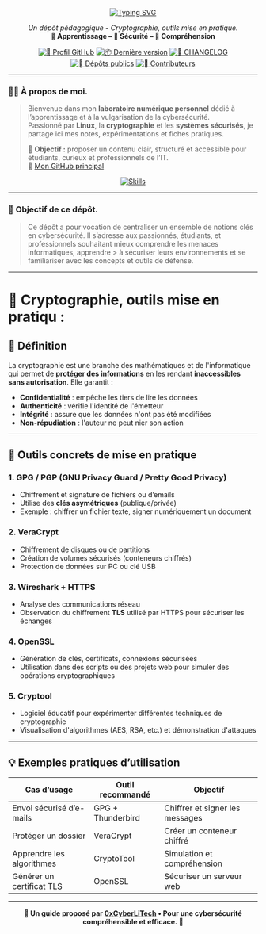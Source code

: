 <div align="center">

  <a href="https://github.com/0xCyberLiTech/Cybersecurite/blob/main/CYBERSECURITE-08-CRYPTOGRAPHIE-OUTILS-Mise-en-pratique-avec-des-outils-concrets.md">
    <img src="https://readme-typing-svg.herokuapp.com?font=Fira+Code&size=32&pause=1000&color=D14A4A&center=true&vCenter=true&width=1150&lines=CRYPTOGRAPHIE+:+OUTILS+ET+MISE+EN+PRATIQUE;Utiliser+des+outils+concrets+simples+et+efficaces;Chiffrer+•+Décoder+•+Vérifier" alt="Typing SVG" />
  </a>

  <p align="center">
    <em>Un dépôt pédagogique - Cryptographie, outils mise en pratique.</em><br>
    <b>📘 Apprentissage – 🔐 Sécurité – 🧠 Compréhension</b>
  </p>

  [![🔗 Profil GitHub](https://img.shields.io/badge/Profil-GitHub-181717?logo=github&style=flat-square)](https://github.com/0xCyberLiTech)
  [![📦 Dernière version](https://img.shields.io/github/v/release/0xCyberLiTech/Cybersecurite?label=version&style=flat-square)](https://github.com/0xCyberLiTech/Cybersecurite/releases/latest)
  [![📄 CHANGELOG](https://img.shields.io/badge/📄%20Changelog-Cybersecurite-blue?style=flat-square)](https://github.com/0xCyberLiTech/Cybersecurite/blob/main/CHANGELOG.md)
  [![📂 Dépôts publics](https://img.shields.io/badge/Dépôts-publics-blue?style=flat-square)](https://github.com/0xCyberLiTech?tab=repositories)
  [![👥 Contributeurs](https://img.shields.io/badge/👥%20Contributeurs-cliquez%20ici-007ec6?style=flat-square)](https://github.com/0xCyberLiTech/Cybersecurite/graphs/contributors)

</div>

---

### 👨‍💻 **À propos de moi.**

> Bienvenue dans mon **laboratoire numérique personnel** dédié à l’apprentissage et à la vulgarisation de la cybersécurité.  
> Passionné par **Linux**, la **cryptographie** et les **systèmes sécurisés**, je partage ici mes notes, expérimentations et fiches pratiques.  
>  
> 🎯 **Objectif :** proposer un contenu clair, structuré et accessible pour étudiants, curieux et professionnels de l’IT.  
> 🔗 [Mon GitHub principal](https://github.com/0xCyberLiTech)

<p align="center">
  <a href="https://skillicons.dev">
    <img src="https://skillicons.dev/icons?i=linux,debian,bash,docker,nginx,git,vim" alt="Skills" />
  </a>
</p>

---

### 🎯 **Objectif de ce dépôt.**

> Ce dépôt a pour vocation de centraliser un ensemble de notions clés en cybersécurité. Il s’adresse aux passionnés, étudiants, et professionnels souhaitant mieux comprendre les menaces informatiques, apprendre  > à sécuriser leurs environnements et se familiariser avec les concepts et outils de défense.

---

# 🔐 Cryptographie, outils mise en pratiqu :

## 📘 Définition
La cryptographie est une branche des mathématiques et de l'informatique qui permet de **protéger des informations** en les rendant **inaccessibles sans autorisation**. Elle garantit :
- **Confidentialité** : empêche les tiers de lire les données
- **Authenticité** : vérifie l'identité de l'émetteur
- **Intégrité** : assure que les données n'ont pas été modifiées
- **Non-répudiation** : l'auteur ne peut nier son action

---

## 🧰 Outils concrets de mise en pratique

### 1. GPG / PGP (GNU Privacy Guard / Pretty Good Privacy)
- Chiffrement et signature de fichiers ou d’emails
- Utilise des **clés asymétriques** (publique/privée)
- Exemple : chiffrer un fichier texte, signer numériquement un document

### 2. VeraCrypt
- Chiffrement de disques ou de partitions
- Création de volumes sécurisés (conteneurs chiffrés)
- Protection de données sur PC ou clé USB

### 3. Wireshark + HTTPS
- Analyse des communications réseau
- Observation du chiffrement **TLS** utilisé par HTTPS pour sécuriser les échanges

### 4. OpenSSL
- Génération de clés, certificats, connexions sécurisées
- Utilisation dans des scripts ou des projets web pour simuler des opérations cryptographiques

### 5. Cryptool
- Logiciel éducatif pour expérimenter différentes techniques de cryptographie
- Visualisation d'algorithmes (AES, RSA, etc.) et démonstration d'attaques

---

## 💡 Exemples pratiques d’utilisation

| Cas d’usage               | Outil recommandé   | Objectif                          |
|--------------------------|--------------------|-----------------------------------|
| Envoi sécurisé d’e-mails | GPG + Thunderbird  | Chiffrer et signer les messages   |
| Protéger un dossier      | VeraCrypt           | Créer un conteneur chiffré       |
| Apprendre les algorithmes| CryptoTool          | Simulation et compréhension       |
| Générer un certificat TLS| OpenSSL             | Sécuriser un serveur web          |

---

<p align="center">
  <b>🔐 Un guide proposé par <a href="https://github.com/0xCyberLiTech">0xCyberLiTech</a> • Pour une cybersécurité compréhensible et efficace. 🔐</b>
</p>

